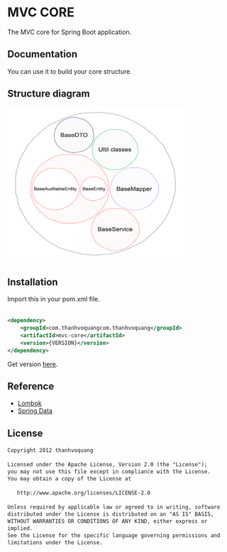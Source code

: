 # MVC CORE

The MVC core for Spring Boot application.

## Documentation

You can use it to build your core structure.

## Structure diagram

<img src="https://github.com/thanhvoquang/mvc-core/blob/main/documents/structure-diagram.png?raw=true" alt="Your image title" width="400" height="350"/>

## Installation

Import this in your pom.xml file.

```xml

<dependency>
    <groupId>com.thanhvoquangcom.thanhvoquang</groupId>
    <artifactId>mvc-core</artifactId>
    <version>{VERSION}</version>
</dependency>
```

Get version [here](https://github.com/thanhvoquang/mvc-core/tree/gh-pages/com/k3rcaft/mvc-core).

## Reference 
* [Lombok](https://projectlombok.org/)
* [Spring Data](https://spring.io/projects/spring-data)

## License

    Copyright 2012 thanhvoquang

    Licensed under the Apache License, Version 2.0 (the "License");
    you may not use this file except in compliance with the License.
    You may obtain a copy of the License at

       http://www.apache.org/licenses/LICENSE-2.0

    Unless required by applicable law or agreed to in writing, software
    distributed under the License is distributed on an "AS IS" BASIS,
    WITHOUT WARRANTIES OR CONDITIONS OF ANY KIND, either express or implied.
    See the License for the specific language governing permissions and
    limitations under the License.
